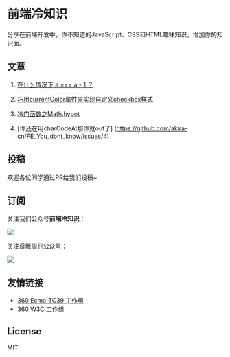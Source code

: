 # 前端冷知识

分享在前端开发中，你不知道的JavaScript、CSS和HTML趣味知识，增加你的知识面。

## 文章

1. [在什么情况下 a === a - 1 ？](https://github.com/akira-cn/FE_You_dont_know/issues/1)

1. [巧用currentColor属性来实现自定义checkbox样式](https://github.com/akira-cn/FE_You_dont_know/issues/2)

1. [冷门函数之Math.hypot](https://github.com/akira-cn/FE_You_dont_know/issues/3)

1. [你还在用charCodeAt那你就out了] (https://github.com/akira-cn/FE_You_dont_know/issues/4)

## 投稿

欢迎各位同学通过PR给我们投稿~

## 订阅

关注我们公众号**前端冷知识**：

![](https://p4.ssl.qhimg.com/t01fb14f42368970233.jpg)

关注奇舞周刊公众号：

![](https://p1.ssl.qhimg.com/t014c9bd3794cd2ced2.png)

## 友情链接

- [360 Ecma-TC39 工作组](https://github.com/75team/tc39)
- [360 W3C 工作组](https://github.com/75team/w3c)

## License

MIT
